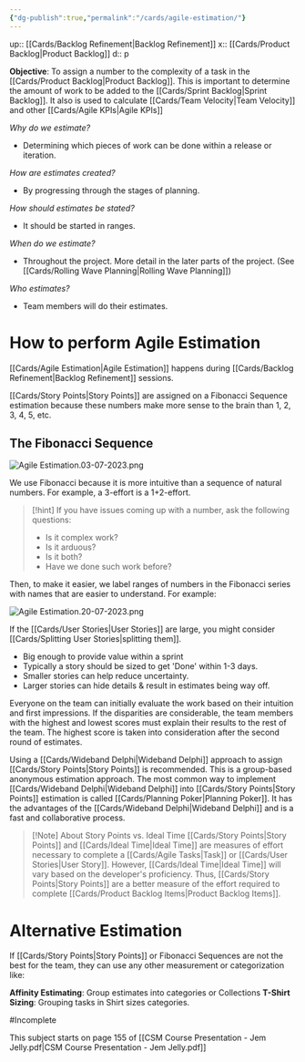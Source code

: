 ```yaml
---
{"dg-publish":true,"permalink":"/cards/agile-estimation/"}
---
```


up:: [[Cards/Backlog Refinement\|Backlog Refinement]] 
x:: [[Cards/Product Backlog\|Product Backlog]] 
d:: p

**Objective**: To assign a number to the complexity of a task in the [[Cards/Product Backlog\|Product Backlog]]. This is important to determine the amount of work to be added to the [[Cards/Sprint Backlog\|Sprint Backlog]]. It also is used to calculate [[Cards/Team Velocity\|Team Velocity]] and other [[Cards/Agile KPIs\|Agile KPIs]]  

*Why do we estimate?*
- Determining which pieces of work can be done within a release or iteration.

*How are estimates created?*
- By progressing through the stages of planning.

*How should estimates be stated?*
- It should be started in ranges.

*When do we estimate?*
- Throughout the project. More detail in the later parts of the project. (See [[Cards/Rolling Wave Planning\|Rolling Wave Planning]])

*Who estimates?*
- Team members will do their estimates.

# How to perform Agile Estimation

[[Cards/Agile Estimation\|Agile Estimation]] happens during [[Cards/Backlog Refinement\|Backlog Refinement]] sessions. 

[[Cards/Story Points\|Story Points]] are assigned on a Fibonacci Sequence estimation because these numbers make more sense to the brain than 1, 2, 3, 4, 5, etc. 

## The Fibonacci Sequence
![Agile Estimation.03-07-2023.png](/img/user/Extras/Images/Agile%20Estimation.03-07-2023.png)

We use Fibonacci because it is more intuitive than a sequence of natural numbers. For example, a 3-effort is a 1+2-effort. 

> [!hint]
> If you have issues coming up with a number, ask the following questions: 
> - ﻿﻿Is it complex work?
> - ﻿﻿Is it arduous?
> - ﻿﻿Is it both?
> - ﻿﻿Have we done such work before?

Then, to make it easier, we label ranges of numbers in the Fibonacci series with names that are easier to understand. For example: 

![Agile Estimation.20-07-2023.png](/img/user/Extras/Images/Agile%20Estimation.20-07-2023.png)

If the [[Cards/User Stories\|User Stories]] are large, you might consider [[Cards/Splitting User Stories\|splitting them]]. 
- Big enough to provide value within a sprint
- ﻿﻿Typically a story should be sized to get 'Done' within 1-3 days.
- ﻿﻿Smaller stories can help reduce uncertainty.
- ﻿﻿Larger stories can hide details & result in estimates being way off.

Everyone on the team can initially evaluate the work based on their intuition and first impressions. If the disparities are considerable, the team members with the highest and lowest scores must explain their results to the rest of the team. The highest score is taken into consideration after the second round of estimates.

Using a [[Cards/Wideband Delphi\|Wideband Delphi]] approach to assign [[Cards/Story Points\|Story Points]] is recommended. This is a group-based anonymous estimation approach. The most common way to implement [[Cards/Wideband Delphi\|Wideband Delphi]] into [[Cards/Story Points\|Story Points]] estimation is called [[Cards/Planning Poker\|Planning Poker]]. It has the advantages of the [[Cards/Wideband Delphi\|Wideband Delphi]] and is a fast and collaborative process.

> [!Note] About Story Points vs. Ideal Time
> [[Cards/Story Points\|Story Points]] and [[Cards/Ideal Time\|Ideal Time]] are measures of effort necessary to complete a [[Cards/Agile Tasks\|Task]] or [[Cards/User Stories\|User Story]]. However, [[Cards/Ideal Time\|Ideal Time]] will vary based on the developer's proficiency. Thus, [[Cards/Story Points\|Story Points]] are a better measure of the effort required to complete [[Cards/Product Backlog Items\|Product Backlog Items]].  

# Alternative Estimation

If [[Cards/Story Points\|Story Points]] or Fibonacci Sequences are not the best for the team, they can use any other measurement or categorization like:

**Affinity Estimating**: Group estimates into categories or Collections
**T-Shirt Sizing**: Grouping tasks in Shirt sizes categories. 

#Incomplete 

This subject starts on page 155 of [[CSM Course Presentation - Jem Jelly.pdf\|CSM Course Presentation - Jem Jelly.pdf]]